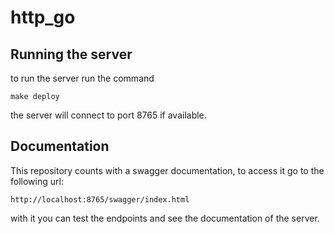 # http_go

## Running the server

to run the server run the command

    make deploy

the server will connect to port 8765 if available.

## Documentation

This repository counts with a swagger documentation, to access it go to the following url:

    http://localhost:8765/swagger/index.html

with it you can test the endpoints and see the documentation of the server.
